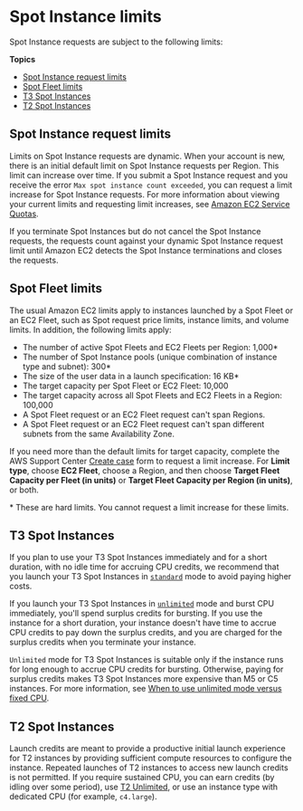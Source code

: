 # Spot Instance limits<a name="using-spot-limits"></a>

Spot Instance requests are subject to the following limits:

**Topics**
+ [Spot Instance request limits](#spot-limits-general)
+ [Spot Fleet limits](#spot-fleet-limitations)
+ [T3 Spot Instances](#t3-spot-instances)
+ [T2 Spot Instances](#t2-spot-instances)

## Spot Instance request limits<a name="spot-limits-general"></a>

Limits on Spot Instance requests are dynamic\. When your account is new, there is an initial default limit on Spot Instance requests per Region\. This limit can increase over time\. If you submit a Spot Instance request and you receive the error `Max spot instance count exceeded`, you can request a limit increase for Spot Instance requests\. For more information about viewing your current limits and requesting limit increases, see [Amazon EC2 Service Quotas](ec2-resource-limits.md)\.

If you terminate Spot Instances but do not cancel the Spot Instance requests, the requests count against your dynamic Spot Instance request limit until Amazon EC2 detects the Spot Instance terminations and closes the requests\.

## Spot Fleet limits<a name="spot-fleet-limitations"></a>

The usual Amazon EC2 limits apply to instances launched by a Spot Fleet or an EC2 Fleet, such as Spot request price limits, instance limits, and volume limits\. In addition, the following limits apply:
+ The number of active Spot Fleets and EC2 Fleets per Region: 1,000\*
+ The number of Spot Instance pools \(unique combination of instance type and subnet\): 300\*
+ The size of the user data in a launch specification: 16 KB\*
+ The target capacity per Spot Fleet or EC2 Fleet: 10,000
+ The target capacity across all Spot Fleets and EC2 Fleets in a Region: 100,000
+ A Spot Fleet request or an EC2 Fleet request can't span Regions\.
+ A Spot Fleet request or an EC2 Fleet request can't span different subnets from the same Availability Zone\.

If you need more than the default limits for target capacity, complete the AWS Support Center [Create case](https://console.aws.amazon.com/support/home#/case/create?issueType=service-limit-increase&limitType=service-code-ec2-fleet) form to request a limit increase\. For **Limit type**, choose **EC2 Fleet**, choose a Region, and then choose **Target Fleet Capacity per Fleet \(in units\)** or **Target Fleet Capacity per Region \(in units\)**, or both\.

\* These are hard limits\. You cannot request a limit increase for these limits\.

## T3 Spot Instances<a name="t3-spot-instances"></a>

If you plan to use your T3 Spot Instances immediately and for a short duration, with no idle time for accruing CPU credits, we recommend that you launch your T3 Spot Instances in [`standard`](burstable-performance-instances-standard-mode.md) mode to avoid paying higher costs\.

If you launch your T3 Spot Instances in [`unlimited`](burstable-performance-instances-unlimited-mode.md) mode and burst CPU immediately, you'll spend surplus credits for bursting\. If you use the instance for a short duration, your instance doesn't have time to accrue CPU credits to pay down the surplus credits, and you are charged for the surplus credits when you terminate your instance\.

`Unlimited` mode for T3 Spot Instances is suitable only if the instance runs for long enough to accrue CPU credits for bursting\. Otherwise, paying for surplus credits makes T3 Spot Instances more expensive than M5 or C5 instances\. For more information, see [When to use unlimited mode versus fixed CPU](burstable-performance-instances-unlimited-mode-concepts.md#when-to-use-unlimited-mode)\.

## T2 Spot Instances<a name="t2-spot-instances"></a>

Launch credits are meant to provide a productive initial launch experience for T2 instances by providing sufficient compute resources to configure the instance\. Repeated launches of T2 instances to access new launch credits is not permitted\. If you require sustained CPU, you can earn credits \(by idling over some period\), use [T2 Unlimited](burstable-performance-instances-unlimited-mode.md), or use an instance type with dedicated CPU \(for example, `c4.large`\)\.